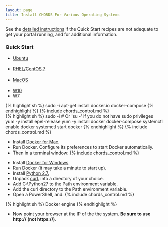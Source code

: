 ```yaml
---
layout: page
title: Install CHORDS For Various Operating Systems
---
```


See the [detailed instructions](control.html) if the Quick Start recipes are not adequate
to get your portal running, and for additional information.

### Quick Start
<ul class="nav nav-pills">
  <li class="active"><a data-toggle="tab" href="#ub">Ubuntu</a></li>
  <li><a data-toggle="tab" href="#centos7">RHEL/CentOS 7</a></li>
  <li><a data-toggle="tab" href="#macos">MacOS</a></li>
  <li><a data-toggle="tab" href="#w10">W10</a></li>
  <li><a data-toggle="tab" href="#w7">W7</a></li>
</ul>

<div class="tab-content">

<div id="ub" class="tab-pane active">
{% highlight sh %}
sudo -i
apt-get install docker.io docker-compose
{% endhighlight %}
{% include chords_control.md %}
</div>

<div id="centos7" class="tab-pane">
{% highlight sh %}
sudo -i # Or 'su -' if you do not have sudo privileges
yum -y install epel-release
yum -y install docker docker-compose
systemctl enable docker
systemctl start docker
{% endhighlight %}
{% include chords_control.md %}
</div>
  
<div id="macos" class="tab-pane">
<ul>
<li>Install <a href="https://download.docker.com/mac/stable/Docker.dmg">Docker for Mac</a>.</li>
<li>Run Docker. Configure its preferences to start Docker automatically. </li>
<li>Then in a terminal window:
{% include chords_control.md %}
</li>
</ul>
</div>
  
<div id="w10" class="tab-pane">
<ul>
<li>Install <a href="https://download.docker.com/win/stable/InstallDocker.msi">Docker for Windows</a></li>
<li>Run Docker  (it may take a minute to start up).</li>
<li>Install <a href="https://www.python.org/ftp/python/2.7.13/python-2.7.13.amd64.msi">Python 2.7.</a></li>
<li>Unpack <a href="http://www.paehl.com/open_source/?download=curl_754_0_ssl.zip">curl.</a> into a directory of your choice.</li>
<li>Add C:\Python27 to the Path environment variable.</li>
<li>Add the curl directory to the Path environment variable.</li>
<li>Open a PowerShell, and:
{% include chords_control.md %} </li>
</ul>
</div>
  
<div id="w7" class="tab-pane">
{% highlight sh %}
Docker engine
{% endhighlight %}
<ul><li> Now point your browser at the IP of the the system. <strong>Be sure to use http:// (not https://)</strong>.</li></ul>
</div>

</div>

 

